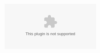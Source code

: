 ![](/Notatki/Semestr%204/Sieci%20komputerowe/Wykłady/Wykład%202/1_2_SK_Wprowadzenie%20do%20sieci%20komputerowych.pptx)

